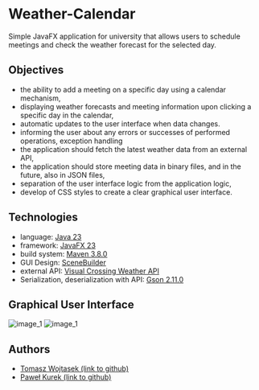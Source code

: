 # Weather-Calendar
Simple JavaFX application for university that allows users to schedule meetings and check the weather forecast for the selected day.

## Objectives
- the ability to add a meeting on a specific day using a calendar mechanism,
- displaying weather forecasts and meeting information upon clicking a specific day in the calendar,
- automatic updates to the user interface when data changes.
- informing the user about any errors or successes of performed operations, exception handling
- the application should fetch the latest weather data from an external API,
- the application should store meeting data in binary files, and in the future, also in JSON files,
- separation of the user interface logic from the application logic,
- develop of CSS styles to create a clear graphical user interface.

## Technologies
- language: [Java 23](https://docs.oracle.com/en/java/javase/23/)
- framework: [JavaFX 23](https://openjfx.io/)
- build system: [Maven 3.8.0](https://maven.apache.org/)
- GUI Design: [SceneBuilder](https://gluonhq.com/products/scene-builder/)
- external API: [Visual Crossing Weather API](https://www.visualcrossing.com/weather-api)
- Serialization, deserialization with API: [Gson 2.11.0](https://github.com/google/gson)

## Graphical User Interface
![image_1](image_1.png)
![image_1](image_2.png)

## Authors
- [Tomasz Wojtasek (link to github)](https://github.com/Zogir01)
- [Paweł Kurek (link to github)](https://github.com/PANP4W3L)
